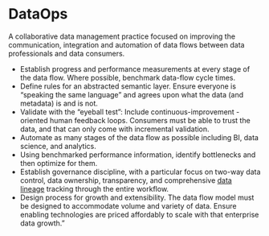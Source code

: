 # DataOps

A collaborative data management practice focused on improving the communication, integration and automation of data flows between data professionals and data consumers.

- Establish progress and performance measurements at every stage of the data flow. Where possible, benchmark data-flow cycle times.
- Define rules for an abstracted semantic layer. Ensure everyone is “speaking the same language” and agrees upon what the data (and metadata) is and is not.
- Validate with the “eyeball test”: Include continuous-improvement -oriented human feedback loops. Consumers must be able to trust the data, and that can only come with incremental validation.
- Automate as many stages of the data flow as possible including BI, data science, and analytics.
- Using benchmarked performance information, identify bottlenecks and then optimize for them.
- Establish governance discipline, with a particular focus on two-way data control, data ownership, transparency, and comprehensive [data lineage](https://en.wikipedia.org/wiki/Data_lineage) tracking through the entire workflow.
- Design process for growth and extensibility. The data flow model must be designed to accommodate volume and variety of data. Ensure enabling technologies are priced affordably to scale with that enterprise data growth.”

